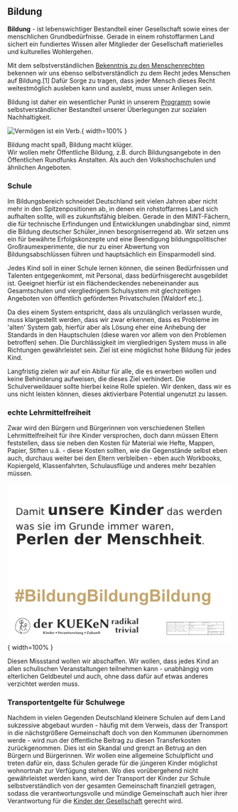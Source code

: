 ## Bildung

**Bildung** - ist lebenswichtiger Bestandteil einer Gesellschaft sowie eines der menschlichen Grundbedürfnisse. Gerade in einem rohstoffarmen Land sichert ein fundiertes Wissen aller Mitglieder der Gesellschaft matierielles und kulturelles Wohlergehen.

Mit dem selbstverständlichen [Bekenntnis zu den Menschenrechten](/wiki/Grundbestimmungen.md) bekennen wir uns ebenso
selbstverständlich zu dem Recht jedes Menschen auf Bildung.[1] Dafür Sorge zu tragen, dass jeder Mensch dieses Recht weitestmöglich ausleben kann und auslebt, muss unser Anliegen sein.

Bildung ist daher ein wesentlicher Punkt in unserem [Programm](/wiki/Programm:Program_konkret.md) sowie
selbstverständlicher Bestandteil unserer Überlegungen zur sozialen Nachhaltigkeit.  

![Vermögen ist ein Verb.](resources/plakate/Vermögen-2-v2-Seite001.png ){ width=100% }

Bildung macht spaß, Bildung macht klüger.  
Wir wollen mehr Öffentliche Bildung, z.B. durch Bildungsangebote in den Öffentlichen Rundfunks Anstalten. Als auch den Volkshochschulen und ähnlichen Angeboten. 

### Schule

Im Bildungsbereich schneidet Deutschland seit vielen Jahren aber nicht mehr in den Spitzenpositionen ab, in denen ein rohstoffarmes Land sich aufhalten sollte, will es zukunftsfähig bleiben. Gerade in den MINT-Fächern, die für technische Erfindungen und Entwicklungen unabdingbar sind, nimmt die Bildung deutscher Schüler\_innen besorgniserregend ab. Wir setzen uns ein für bewährte Erfolgskonzepte und eine Beendigung bildungspolitischer Großraumexperimente, die nur zu
einer Abwertung von Bildungsabschlüssen führen und hauptsächlich ein Einsparmodell sind.

Jedes Kind soll in einer Schule lernen können, die seinen Bedürfnissen und Talenten entgegenkommt, mit Personal, dass bedürfnisgerecht ausgebildet ist. Geeignet hierfür ist ein flächendeckendes nebeneinander aus Gesamtschulen und viergliedrigem Schulsystem mit glechzeitigen Angeboten von öffentlich geförderten Privatschulen \[Waldorf etc.\].

Da dies einem System entspricht, dass als unzulänglich verlassen wurde, muss klargestellt werden, dass wir zwar erkennen, dass es Probleme im 'alten' System gab, hierfür aber als Lösung eher eine Anhebung der Standards in den Hauptschulen (diese waren vor allem von den Problemen betroffen) sehen. Die Durchlässigkeit im viergliedrigen System muss in
alle Richtungen gewährleistet sein. Ziel ist eine möglichst hohe Bildung für jedes Kind.

Langfristig zielen wir auf ein Abitur für alle, die es erwerben wollen und keine Behinderung aufweisen, die dieses Ziel verhindert. Die Schulverweildauer sollte hierbei keine Rolle spielen. Wir denken, dass wir es uns nicht leisten können, dieses aktivierbare Potential ungenutzt zu lassen.


### echte Lehrmittelfreiheit

Zwar wird den Bürgern und Bürgerinnen von verschiedenen Stellen Lehrmittelfreiheit für ihre Kinder versprochen, doch dann müssen Eltern feststellen, dass sie neben den Kosten für Material wie Hefte, Mappen, Papier, Stiften u.ä. - diese Kosten sollten, wie die Gegenstände selbst eben auch, durchaus weiter bei den Eltern verbleiben - eben auch Workbooks, Kopiergeld, Klassenfahrten, Schulausflüge und anderes mehr bezahlen müssen.

![Unsere Kinder: Perlen der Menscheit](resources/plakate/perlen-der-menschheit-v2-Seite001.png ){ width=100% }

Diesen Missstand wollen wir abschaffen. Wir wollen, dass jedes Kind an allen schulischen Veranstaltungen teilnehmen kann - unabhängig vom elterlichen Geldbeutel und auch, ohne dass dafür auf etwas anderes verzichtet werden muss.

### Transportentgelte für Schulwege

Nachdem in vielen Gegenden Deutschland kleinere Schulen auf dem Land sukzessive abgebaut wurden - häufig mit dem Verweis, dass der Transport in die nächstgrößere Gemeinschaft doch von den Kommunen übernommen werde - wird nun der öffentliche Beitrag zu diesen Transferkosten zurückgenommen. Dies ist ein Skandal und grenzt an Betrug an den Bürgern und Bürgerinnen. Wir wollen eine allgemeine Schulpflicht und treten dafür ein, dass Schulen gerade für die jüngeren Kinder möglichst wohnortnah zur Verfügung stehen. Wo dies vorübergehend nicht gewährleistet werden kann, wird der Transport der Kinder zur Schule selbstverständlich von der gesamten Gemeinschaft finanziell getragen, sodass die verantwortungsvolle und mündige Gemeinschaft auch hier ihrer Verantwortung für die [Kinder der Gesellschaft](/wiki/Kinder_der_Gesellschaft.md) gerecht wird.


